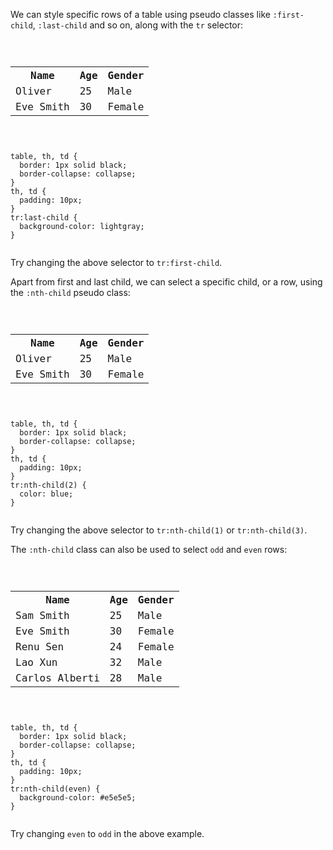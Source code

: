 We can style specific rows of a table
using pseudo classes like `:first-child`,
`:last-child` and so on,
along with the `tr` selector:

<codeblock language="css" type="lesson">
<code>
<panel language="html">
<table>
  <tr>
    <th>Name</th>
    <th>Age</th>
    <th>Gender</th>
  </tr>
  <tr>
    <td>Oliver</td>
    <td>25</td>
    <td>Male</td>
  </tr>
  <tr>
    <td>Eve Smith</td>
    <td>30</td>
    <td>Female</td>
  </tr>
</table>
</panel>
<panel language="css">
table, th, td {
  border: 1px solid black;
  border-collapse: collapse;
}
th, td {
  padding: 10px;
}
tr:last-child {
  background-color: lightgray;
}
</panel>
</code>
</codeblock>

Try changing the above
selector to `tr:first-child`.

Apart from first and last child,
we can select a specific child,
or a row, using the `:nth-child`
pseudo class:

<codeblock language="css" type="lesson">
<code>
<panel language="html">
<table>
  <tr>
    <th>Name</th>
    <th>Age</th>
    <th>Gender</th>
  </tr>
  <tr>
    <td>Oliver</td>
    <td>25</td>
    <td>Male</td>
  </tr>
  <tr>
    <td>Eve Smith</td>
    <td>30</td>
    <td>Female</td>
  </tr>
</table>
</panel>
<panel language="css">
table, th, td {
  border: 1px solid black;
  border-collapse: collapse;
}
th, td {
  padding: 10px;
}
tr:nth-child(2) {
  color: blue;
}
</panel>
</code>
</codeblock>

Try changing the above selector to `tr:nth-child(1)` or `tr:nth-child(3)`.

The `:nth-child` class can also be used to select `odd` and `even` rows:

<codeblock language="css" type="lesson">
<code>
<panel language="html">
<table>
  <tr>
    <th>Name</th>
    <th>Age</th>
    <th>Gender</th>
  </tr>
  <tr>
    <td>Sam Smith</td>
    <td>25</td>
    <td>Male</td>
  </tr>
  <tr>
    <td>Eve Smith</td>
    <td>30</td>
    <td>Female</td>
  </tr>
  <tr>
    <td>Renu Sen</td>
    <td>24</td>
    <td>Female</td>
  </tr>
  <tr>
    <td>Lao Xun</td>
    <td>32</td>
    <td>Male</td>
  </tr>
  <tr>
    <td>Carlos Alberti</td>
    <td>28</td>
    <td>Male</td>
  </tr>
</table>
</panel>
<panel language="css">
table, th, td {
  border: 1px solid black;
  border-collapse: collapse;
}
th, td {
  padding: 10px;
}
tr:nth-child(even) {
  background-color: #e5e5e5;
}
</panel>
</code>
</codeblock>

Try changing `even` to `odd` in the above example.
